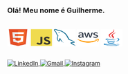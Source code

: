 ### Olá! Meu nome é Guilherme.

<div style="display: inline_block"><br>
  <img align="center" alt="HTML" height="40" width="50" src="https://raw.githubusercontent.com/devicons/devicon/master/icons/html5/html5-original.svg">
  <link rel="stylesheet" type='text/css' href="https://cdn.jsdelivr.net/gh/devicons/devicon@latest/devicon.min.css" />
  <img align="center" alt="JavaScript" height="40" width="50" src="https://raw.githubusercontent.com/devicons/devicon/master/icons/javascript/javascript-original.svg">
  <img align="center" alt="MySQL" height="40" width="50" src="https://raw.githubusercontent.com/devicons/devicon/master/icons/mysql/mysql-original.svg">
  <img align="center" alt="AWS" height="40" width="50" src="https://raw.githubusercontent.com/devicons/devicon/master/icons/amazonwebservices/amazonwebservices-original-wordmark.svg">
  <img align="center" alt="Java" height="40" width="50" src="https://raw.githubusercontent.com/devicons/devicon/master/icons/java/java-original.svg">
  <link rel="stylesheet" type='text/css' href="https://cdn.jsdelivr.net/gh/devicons/devicon@latest/devicon.min.css" />
  </div>

##

<div> 
  <a href="https://www.linkedin.com/in/guilherme-wilson-" target="_blank">
    <img align="center" alt="LinkedIn" height="40" width="40" src="https://cdn.jsdelivr.net/gh/devicons/devicon/icons/linkedin/linkedin-original.svg"/>
  </a>
  <a href="mailto:guilherme.wsdcosta@senacsp.edu.br" target="_blank">
    <img align="center" alt="Gmail" height="40" width="40" src="https://raw.githubusercontent.com/simple-icons/simple-icons/develop/icons/gmail.svg"/>
  </a>
  <a href="https://instagram.com/Gwiill" target="_blank">
    <img align="center" alt="Instagram" height="40" width="40" src="https://raw.githubusercontent.com/simple-icons/simple-icons/develop/icons/instagram.svg"/>
  </a>
</div>
